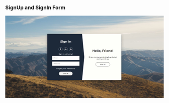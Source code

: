 ### SignUp and SignIn Form
![screen](https://github.com/Easyvipin/Frontend-components-and-layout/blob/master/auth-form/sdsd.JPG)

